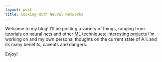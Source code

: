 ```yaml
---
layout: post
title: Cooking With Neural Networks
---
```


Welcome to my blog! I'll be posting a variety of things, ranging from tutorials on neural nets and other ML techniques; interesting projects I'm working on and my own personal thoughts on the current state of A.I. and its many benefits, caveats and dangers. 

Enjoy!
